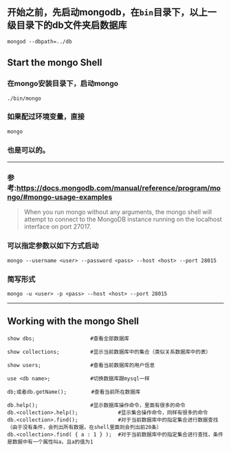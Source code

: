 ## 开始之前，先启动mongodb，在`bin`目录下，以上一级目录下的db文件夹启数据库
```
mongod --dbpath=../db
```

## Start the mongo Shell
### 在mongo安装目录下，启动mongo
```
./bin/mongo
```
### 如果配过环境变量，直接
```
mongo
```
### 也是可以的。

___
### 参考:https://docs.mongodb.com/manual/reference/program/mongo/#mongo-usage-examples
> When you run mongo without any arguments, the mongo shell will attempt to connect to the MongoDB instance running on the localhost interface on port 27017.
### 可以指定参数以如下方式启动
```
mongo --username <user> --password <pass> --host <host> --port 28015
```
### 简写形式
```
mongo -u <user> -p <pass> --host <host> --port 28015
```
___
## Working with the mongo Shell
```
show dbs;                  #查看全部数据库

show collections;          #显示当前数据库中的集合（类似关系数据库中的表）

show users;                #查看当前数据库的用户信息

use <db name>;             #切换数据库跟mysql一样

db;或者db.getName();        #查看当前所在数据库

db.help();                 #显示数据库操作命令，里面有很多的命令
db.<collection>.help();             #显示集合操作命令，同样有很多的命令
db.<collection>.find();             #对于当前数据库中的指定集合进行数据查找（由于没有条件，会列出所有数据，在shell里面则会列出前20条）
db.<collection>.find( { a : 1 } );  #对于当前数据库中的指定集合进行查找，条件是数据中有一个属性叫a，且a的值为1
```